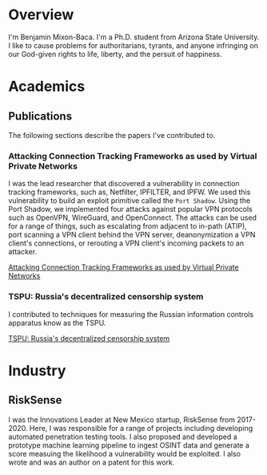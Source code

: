 # Overview

I'm Benjamin Mixon-Baca. I'm a Ph.D. student from Arizona State University. I like to cause problems for authoritarians, tyrants, and anyone infringing on our God-given rights to life, liberty, and the persuit of happiness.


# Academics

## Publications

The following sections describe the papers I've contributed to. 


### Attacking Connection Tracking Frameworks as used by Virtual Private Networks

I was the lead researcher that discovered a vulnerability in connection tracking frameworks, such as, Netfilter, IPFILTER, and IPFW.
We used this  vulnerability to build an exploit primitive called the `Port Shadow`. Using the Port Shadow, we implemented four 
attacks against popular VPN protocols such as OpenVPN, WireGuard, and OpenConnect. The attacks can be used for a range
of things, such as escalating from adjacent to in-path (ATIP), port scanning a VPN client behind the VPN server,
deanonymization a VPN client's connections, or rerouting a VPN client's incoming packets to an attacker.

[Attacking Connection Tracking Frameworks as used by Virtual Private Networks](https://petsymposium.org/popets/2024/popets-2024-0070.pdf)

### TSPU: Russia's decentralized censorship system

I contributed to techniques for measuring the Russian information controls apparatus know as the TSPU. 

[TSPU: Russia's decentralized censorship system](https://dl.acm.org/doi/pdf/10.1145/3517745.3561461)


# Industry

## RiskSense

I was the Innovations Leader at New Mexico startup, RiskSense from 2017-2020. Here, I was responsible for a range of projects
including developing automated penetration testing tools. I also proposed and developed a prototype machine learning pipeline
to ingest OSINT data and generate a score measuing the likelihood a vulnerability would be exploited. I also wrote and was 
an author on a patent for this work.
